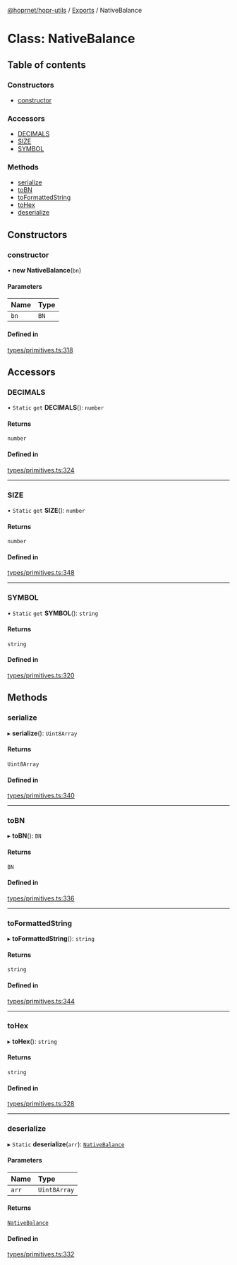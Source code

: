 [@hoprnet/hopr-utils](../README.md) / [Exports](../modules.md) / NativeBalance

# Class: NativeBalance

## Table of contents

### Constructors

- [constructor](NativeBalance.md#constructor)

### Accessors

- [DECIMALS](NativeBalance.md#decimals)
- [SIZE](NativeBalance.md#size)
- [SYMBOL](NativeBalance.md#symbol)

### Methods

- [serialize](NativeBalance.md#serialize)
- [toBN](NativeBalance.md#tobn)
- [toFormattedString](NativeBalance.md#toformattedstring)
- [toHex](NativeBalance.md#tohex)
- [deserialize](NativeBalance.md#deserialize)

## Constructors

### constructor

• **new NativeBalance**(`bn`)

#### Parameters

| Name | Type |
| :------ | :------ |
| `bn` | `BN` |

#### Defined in

[types/primitives.ts:318](https://github.com/hoprnet/hoprnet/blob/master/packages/utils/src/types/primitives.ts#L318)

## Accessors

### DECIMALS

• `Static` `get` **DECIMALS**(): `number`

#### Returns

`number`

#### Defined in

[types/primitives.ts:324](https://github.com/hoprnet/hoprnet/blob/master/packages/utils/src/types/primitives.ts#L324)

___

### SIZE

• `Static` `get` **SIZE**(): `number`

#### Returns

`number`

#### Defined in

[types/primitives.ts:348](https://github.com/hoprnet/hoprnet/blob/master/packages/utils/src/types/primitives.ts#L348)

___

### SYMBOL

• `Static` `get` **SYMBOL**(): `string`

#### Returns

`string`

#### Defined in

[types/primitives.ts:320](https://github.com/hoprnet/hoprnet/blob/master/packages/utils/src/types/primitives.ts#L320)

## Methods

### serialize

▸ **serialize**(): `Uint8Array`

#### Returns

`Uint8Array`

#### Defined in

[types/primitives.ts:340](https://github.com/hoprnet/hoprnet/blob/master/packages/utils/src/types/primitives.ts#L340)

___

### toBN

▸ **toBN**(): `BN`

#### Returns

`BN`

#### Defined in

[types/primitives.ts:336](https://github.com/hoprnet/hoprnet/blob/master/packages/utils/src/types/primitives.ts#L336)

___

### toFormattedString

▸ **toFormattedString**(): `string`

#### Returns

`string`

#### Defined in

[types/primitives.ts:344](https://github.com/hoprnet/hoprnet/blob/master/packages/utils/src/types/primitives.ts#L344)

___

### toHex

▸ **toHex**(): `string`

#### Returns

`string`

#### Defined in

[types/primitives.ts:328](https://github.com/hoprnet/hoprnet/blob/master/packages/utils/src/types/primitives.ts#L328)

___

### deserialize

▸ `Static` **deserialize**(`arr`): [`NativeBalance`](NativeBalance.md)

#### Parameters

| Name | Type |
| :------ | :------ |
| `arr` | `Uint8Array` |

#### Returns

[`NativeBalance`](NativeBalance.md)

#### Defined in

[types/primitives.ts:332](https://github.com/hoprnet/hoprnet/blob/master/packages/utils/src/types/primitives.ts#L332)
